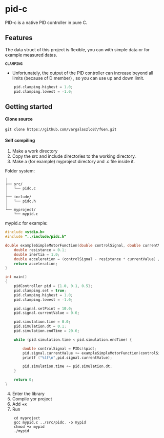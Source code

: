 # pid-c
PID-c is a native PID controller in pure C.


## Features

The data struct of this project is flexible, you can with simple data or for example measured datas.

**`CLAMPING`** 
-  Unfortunately, the output of the PID controller can increase beyond all limits (because of D member) , so you can use up and down limit.

```C
    pid.clamping.highest = 1.0;
    pid.clamping.lowest = -1.0;
```

## Getting started

#### Clone source

```
git clone https://github.com/vargalaszlo87/fGen.git
```

#### Self compiling

1. Make a work directory
2. Copy the src and include directories to the working directory.
3. Make a (for example) myproject directory and .c file inside it.


Folder system:

```properties
│
├── src/
│   └── pidc.c
│
├── include/
│   └── pidc.h
│
└── myproject/
    └── mypid.c
```

mypid.c for example:

```c
#include <stdio.h>
#include "../include/pidc.h"

double exampleSimpleMotorFunction(double controlSignal, double currentValue) {
    double resistance = 0.1;
    double inertia = 1.0;
    double acceleration = (controlSignal - resistance * currentValue) / inertia;
    return acceleration;
}

int main()
{
    pidController pid = {1.0, 0.1, 0.5};
    pid.clamping.set = true;
    pid.clamping.highest = 1.0;
    pid.clamping.lowest = -1.0;

    pid.signal.setPoint = 10.0;
    pid.signal.currentValue = 0.0;

    pid.simulation.time = 0.0;
    pid.simulation.dt = 0.1;
    pid.simulation.endTime = 20.0;

    while (pid.simulation.time < pid.simulation.endTime) {

        double controlSignal = PIDc(&pid);
        pid.signal.currentValue += exampleSimpleMotorFunction(controlSignal, pid.signal.currentValue);
        printf ("%lf\n",pid.signal.currentValue);

        pid.simulation.time += pid.simulation.dt;
    }

    return 0;
}
```

4. Enter the library
5. Compile yor project
6. Add +x
7. Run

```console
    cd myproject
    gcc mypid.c ../src/pidc. -o mypid
    chmod +x mypid
    ./mypid
```


